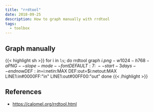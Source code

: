 ```yaml
---
title: "rrdtool"
date: 2018-09-25
description: How to graph manually with rrdtool
tags:
  - toolbox
---
```


## Graph manually

{{< highlight sh >}}
for i in `ls`; do
    rrdtool graph $i.png -w 1024 -h 768 -a PNG --slope-mode --font DEFAULT:7: \
      --start -3days --end now DEF:in=$i:netin:MAX DEF:out=$i:netout:MAX \
      LINE1:in#0000FF:"in" LINE1:out#00FF00:"out"
done
{{< /highlight >}}

## References

- https://calomel.org/rrdtool.html

